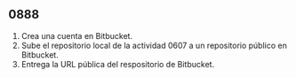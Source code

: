 ## 0888

1. Crea una cuenta en Bitbucket.
2. Sube el repositorio local de la actividad 0607 a un repositorio público en Bitbucket.
3. Entrega la URL pública del respositorio de Bitbucket.
